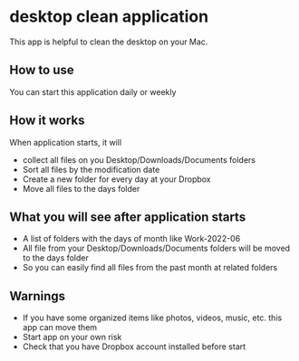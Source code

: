 # desktop clean application 
This app is helpful to clean the desktop on your Mac.

## How to use
You can start this application daily or weekly

## How it works
When application starts, it will 
- collect all files on you Desktop/Downloads/Documents folders
- Sort all files by the modification date
- Create a new folder for every day at your Dropbox
- Move all files to the days folder

## What you will see after application starts
- A list of folders with the days of month like Work-2022-06
- All file from your Desktop/Downloads/Documents folders will be moved to the days folder
- So you can easily find all files from the past month at related folders

## Warnings
- If you have some organized items like photos, videos, music, etc. this app can move them
- Start app on your own risk
- Check that you have Dropbox account installed before start